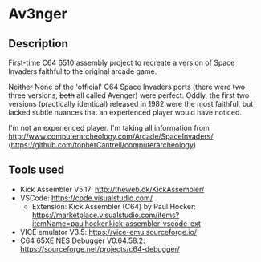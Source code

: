 # Av3nger

## Description

First-time C64 6510 assembly project to recreate a version of Space Invaders faithful to the original arcade game.

~~Neither~~ None of the 'official' C64 Space Invaders ports (there were ~~two~~ three versions, ~~both~~ all called Avenger) were perfect. Oddly, the first two versions (practically identical) released in 1982 were the most faithful, but lacked subtle nuances that an experienced player would have noticed.

I'm not an experienced player. I'm taking all information from http://www.computerarcheology.com/Arcade/SpaceInvaders/ (https://github.com/topherCantrell/computerarcheology)

## Tools used

- Kick Assembler V5.17: http://theweb.dk/KickAssembler/
- VSCode: https://code.visualstudio.com/
    - Extension: Kick Assembler (C64) by Paul Hocker: https://marketplace.visualstudio.com/items?itemName=paulhocker.kick-assembler-vscode-ext
- VICE emulator V3.5: https://vice-emu.sourceforge.io/
- C64 65XE NES Debugger V0.64.58.2: https://sourceforge.net/projects/c64-debugger/